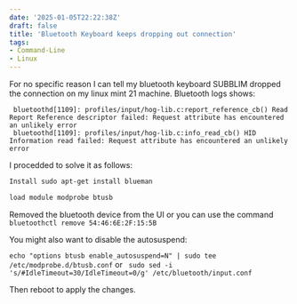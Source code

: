 ```yaml
---
date: '2025-01-05T22:22:38Z'
draft: false
title: 'Bluetooth Keyboard keeps dropping out connection'
tags: 
- Command-Line
- Linux
---
```


For no specific reason I can tell my bluetooth keyboard SUBBLIM dropped the connection on my linux mint 21 machine. Bluetooth logs shows:
 
```
 bluetoothd[1109]: profiles/input/hog-lib.c:report_reference_cb() Read Report Reference descriptor failed: Request attribute has encountered an unlikely error
 bluetoothd[1109]: profiles/input/hog-lib.c:info_read_cb() HID Information read failed: Request attribute has encountered an unlikely error
```

I procedded to solve it as follows: 

```xml
Install sudo apt-get install blueman

load module modprobe btusb 
```

Removed the bluetooth device from the UI or you can use the command `bluetoothctl remove 54:46:6E:2F:15:5B`

You might also want to disable the autosuspend:

`echo "options btusb enable_autosuspend=N" | sudo tee /etc/modprobe.d/btusb.conf` or ` sudo sed -i 's/#IdleTimeout=30/IdleTimeout=0/g' /etc/bluetooth/input.conf` 

Then reboot to apply the changes. 
